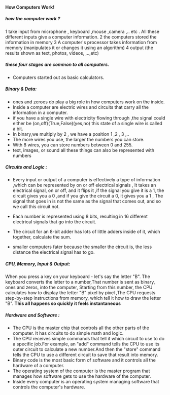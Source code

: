 #### How Computers Work!
#####  how the computer  work ?
  1 take input from microphone , keyboard ,mouse ,camera ,.. etc .  All these different inputs give a computer information.
  2 the computers stored the information in memory 
  3 A computer's processor takes information from memory (manipulates it or changes it using an algorithm)
  4 output (the results shown as text, photos, videos, ,..,etc)
##### these four stages are common to all computers.
 * Computers started out as basic calculators.

##### Binary & Data:
 * ones and zeroes do play a big role in how computers work on the inside. 
 * Inside a computer are electric wires and circuits that carry all the information in a computer.
 * if you have a single wire with electricity flowing through ,the signal could either be (on,off)(True,False)(yes,no) this state of a single wire is called a bit.
 * In binary,we multiply by 2 , we have a position 1 ,2 , 3 ,..
 * The more wires you use, the larger the numbers you can store.
 * With 8 wires, you can store numbers between 0 and 255.
 * text, images, or sound all these things can also be represented with numbers

##### Circuits and Logic :
* Every input or output of a computer is effectively a type of information ,which can be represented by on or off electrical signals , It takes an electrical signal, on or off, and it flips it ,if the signal you give it is a 1, the circuit gives you a 0 ,and if you give the circuit a 0, it gives you a 1 , The signal that goes in is not the same as the signal that comes out, and so we call this circuit not.

* Each number is represented using 8 bits, resulting in 16 different electrical signals that go into the circuit.

* The circuit for an 8-bit adder has lots of little adders inside of it, which together, calculate the sum.

* smaller computers fater because the smaller the circuit is, the less distance the electrical signal has to go.

##### CPU, Memory, Input & Output:
When you press a key on your keyboard - let's say the letter "B". The keyboard converts the letter to a number,That number is sent as binary, ones and zeros, into the computer, Starting from this number, the CPU calculates how to display the letter "B" pixel by pixel ,The CPU requests step-by-step instructions from memory, which tell it how to draw the letter "B".
**This all happens so quickly it feels instantaneous**


##### Hardware and Software :
* The CPU is the master chip that controls all the other parts of the computer. It has circuits to do simple math and logic.
* The CPU receives simple commands that tell it which circuit to use to do a specific job.For example, an "add" command tells the CPU to use its outer circuit to calculate a new number.And then the "store" command tells the CPU to use a different circuit to save that result into memory.
* Binary code is the most basic form of software and it controls all the hardware of a computer.
* The operating system of the computer is the master program that manages how software gets to use the hardware of the computer.
* Inside every computer is an operating system managing software that controls the computer's hardware.


